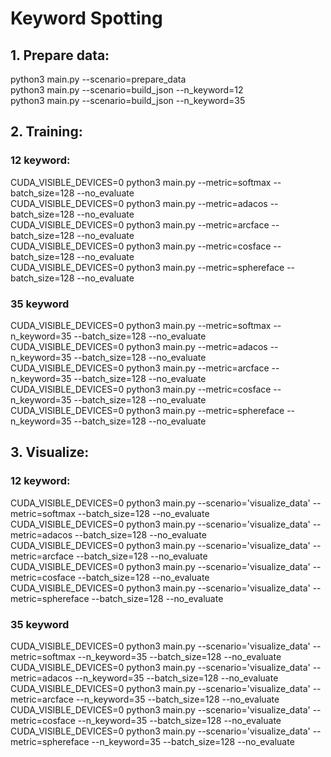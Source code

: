 # Keyword Spotting
## 1. Prepare data:
python3 main.py --scenario=prepare_data <br/>
python3 main.py --scenario=build_json --n_keyword=12 <br/>
python3 main.py --scenario=build_json --n_keyword=35 <br/>

## 2. Training:
### 12 keyword:
CUDA_VISIBLE_DEVICES=0 python3 main.py --metric=softmax --batch_size=128 --no_evaluate <br/>
CUDA_VISIBLE_DEVICES=0 python3 main.py --metric=adacos --batch_size=128 --no_evaluate <br/>
CUDA_VISIBLE_DEVICES=0 python3 main.py --metric=arcface --batch_size=128 --no_evaluate <br/>
CUDA_VISIBLE_DEVICES=0 python3 main.py --metric=cosface --batch_size=128 --no_evaluate <br/>
CUDA_VISIBLE_DEVICES=0 python3 main.py --metric=sphereface --batch_size=128 --no_evaluate <br/>

### 35 keyword
CUDA_VISIBLE_DEVICES=0 python3 main.py --metric=softmax --n_keyword=35 --batch_size=128 --no_evaluate <br/>
CUDA_VISIBLE_DEVICES=0 python3 main.py --metric=adacos --n_keyword=35 --batch_size=128 --no_evaluate <br/>
CUDA_VISIBLE_DEVICES=0 python3 main.py --metric=arcface --n_keyword=35 --batch_size=128 --no_evaluate <br/>
CUDA_VISIBLE_DEVICES=0 python3 main.py --metric=cosface --n_keyword=35 --batch_size=128 --no_evaluate <br/>
CUDA_VISIBLE_DEVICES=0 python3 main.py --metric=sphereface --n_keyword=35 --batch_size=128 --no_evaluate <br/>
## 3. Visualize:
### 12 keyword:
CUDA_VISIBLE_DEVICES=0 python3 main.py --scenario='visualize_data' --metric=softmax --batch_size=128 --no_evaluate <br/>
CUDA_VISIBLE_DEVICES=0 python3 main.py --scenario='visualize_data' --metric=adacos --batch_size=128 --no_evaluate <br/>
CUDA_VISIBLE_DEVICES=0 python3 main.py --scenario='visualize_data' --metric=arcface --batch_size=128 --no_evaluate <br/>
CUDA_VISIBLE_DEVICES=0 python3 main.py --scenario='visualize_data' --metric=cosface --batch_size=128 --no_evaluate <br/>
CUDA_VISIBLE_DEVICES=0 python3 main.py --scenario='visualize_data' --metric=sphereface --batch_size=128 --no_evaluate <br/>

### 35 keyword
CUDA_VISIBLE_DEVICES=0 python3 main.py --scenario='visualize_data' --metric=softmax --n_keyword=35 --batch_size=128 --no_evaluate <br/>
CUDA_VISIBLE_DEVICES=0 python3 main.py --scenario='visualize_data' --metric=adacos --n_keyword=35 --batch_size=128 --no_evaluate <br/>
CUDA_VISIBLE_DEVICES=0 python3 main.py --scenario='visualize_data' --metric=arcface --n_keyword=35 --batch_size=128 --no_evaluate <br/>
CUDA_VISIBLE_DEVICES=0 python3 main.py --scenario='visualize_data' --metric=cosface --n_keyword=35 --batch_size=128 --no_evaluate <br/>
CUDA_VISIBLE_DEVICES=0 python3 main.py --scenario='visualize_data' --metric=sphereface --n_keyword=35 --batch_size=128 --no_evaluate <br/>